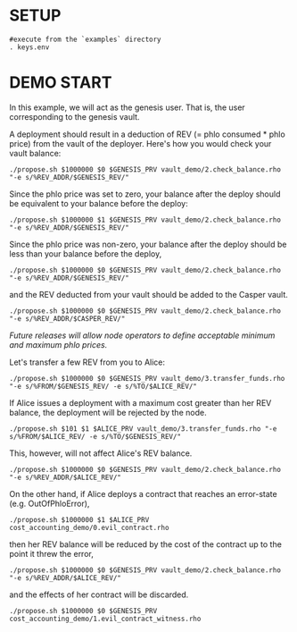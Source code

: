 # SETUP

    #execute from the `examples` directory
    . keys.env

# DEMO START

In this example, we will act as the genesis user. That is, the user corresponding to the genesis vault.

A deployment should result in a deduction of REV (= phlo consumed * phlo price) from the vault of the deployer. Here's how
you would check your vault balance:

    ./propose.sh $1000000 $0 $GENESIS_PRV vault_demo/2.check_balance.rho "-e s/%REV_ADDR/$GENESIS_REV/"
    
Since the phlo price was set to zero, your balance after the deploy should be equivalent to your balance before the
deploy:

    ./propose.sh $1000000 $1 $GENESIS_PRV vault_demo/2.check_balance.rho "-e s/%REV_ADDR/$GENESIS_REV/"

Since the phlo price was non-zero, your balance after the deploy should be less than your balance before the deploy,

    ./propose.sh $1000000 $0 $GENESIS_PRV vault_demo/2.check_balance.rho "-e s/%REV_ADDR/$GENESIS_REV/"
    
and the REV deducted from your vault should be added to the Casper vault.

    ./propose.sh $1000000 $0 $GENESIS_PRV vault_demo/2.check_balance.rho "-e s/%REV_ADDR/$CASPER_REV/"
    
*Future releases will allow node operators to define acceptable minimum and maximum phlo prices.*

Let's transfer a few REV from you to Alice:

    ./propose.sh $1000000 $0 $GENESIS_PRV vault_demo/3.transfer_funds.rho "-e s/%FROM/$GENESIS_REV/ -e s/%TO/$ALICE_REV/"

If Alice issues a deployment with a maximum cost greater than her REV balance, the deployment will be rejected by the node.

    ./propose.sh $101 $1 $ALICE_PRV vault_demo/3.transfer_funds.rho "-e s/%FROM/$ALICE_REV/ -e s/%TO/$GENESIS_REV/"
    
This, however, will not affect Alice's REV balance.

    ./propose.sh $1000000 $0 $GENESIS_PRV vault_demo/2.check_balance.rho "-e s/%REV_ADDR/$ALICE_REV/"
    
On the other hand, if Alice deploys a contract that reaches an error-state (e.g. OutOfPhloError),

    ./propose.sh $1000000 $1 $ALICE_PRV cost_accounting_demo/0.evil_contract.rho
    
then her REV balance will be reduced by the cost of the contract up to the point it threw the error,

    ./propose.sh $1000000 $0 $GENESIS_PRV vault_demo/2.check_balance.rho "-e s/%REV_ADDR/$ALICE_REV/"
    
and the effects of her contract will be discarded.

    ./propose.sh $1000000 $0 $GENESIS_PRV cost_accounting_demo/1.evil_contract_witness.rho
        
